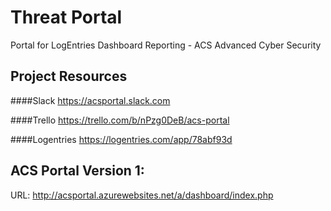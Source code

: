 Threat Portal
=======================
Portal for LogEntries Dashboard Reporting - ACS Advanced Cyber Security

Project Resources
------------
####Slack
https://acsportal.slack.com

####Trello
https://trello.com/b/nPzg0DeB/acs-portal

####Logentries
https://logentries.com/app/78abf93d


ACS Portal Version 1:
-------------
URL: http://acsportal.azurewebsites.net/a/dashboard/index.php

